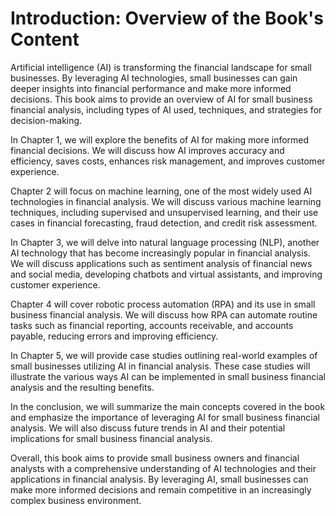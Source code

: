 Introduction: Overview of the Book's Content
============================================

Artificial intelligence (AI) is transforming the financial landscape for small businesses. By leveraging AI technologies, small businesses can gain deeper insights into financial performance and make more informed decisions. This book aims to provide an overview of AI for small business financial analysis, including types of AI used, techniques, and strategies for decision-making.

In Chapter 1, we will explore the benefits of AI for making more informed financial decisions. We will discuss how AI improves accuracy and efficiency, saves costs, enhances risk management, and improves customer experience.

Chapter 2 will focus on machine learning, one of the most widely used AI technologies in financial analysis. We will discuss various machine learning techniques, including supervised and unsupervised learning, and their use cases in financial forecasting, fraud detection, and credit risk assessment.

In Chapter 3, we will delve into natural language processing (NLP), another AI technology that has become increasingly popular in financial analysis. We will discuss applications such as sentiment analysis of financial news and social media, developing chatbots and virtual assistants, and improving customer experience.

Chapter 4 will cover robotic process automation (RPA) and its use in small business financial analysis. We will discuss how RPA can automate routine tasks such as financial reporting, accounts receivable, and accounts payable, reducing errors and improving efficiency.

In Chapter 5, we will provide case studies outlining real-world examples of small businesses utilizing AI in financial analysis. These case studies will illustrate the various ways AI can be implemented in small business financial analysis and the resulting benefits.

In the conclusion, we will summarize the main concepts covered in the book and emphasize the importance of leveraging AI for small business financial analysis. We will also discuss future trends in AI and their potential implications for small business financial analysis.

Overall, this book aims to provide small business owners and financial analysts with a comprehensive understanding of AI technologies and their applications in financial analysis. By leveraging AI, small businesses can make more informed decisions and remain competitive in an increasingly complex business environment.
